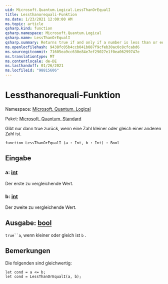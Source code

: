 ```yaml
---
uid: Microsoft.Quantum.Logical.LessThanOrEqualI
title: Lessthanorequali-Funktion
ms.date: 1/23/2021 12:00:00 AM
ms.topic: article
qsharp.kind: function
qsharp.namespace: Microsoft.Quantum.Logical
qsharp.name: LessThanOrEqualI
qsharp.summary: Returns true if and only if a number is less than or equal to another number.
ms.openlocfilehash: 9438fc05b4ccb041b087f9cfeb30ac0c8cfcabd6
ms.sourcegitcommit: 71605ea9cc630e84e7ef29027e1f0ea06299747e
ms.translationtype: MT
ms.contentlocale: de-DE
ms.lasthandoff: 01/26/2021
ms.locfileid: "98815606"
---
```

# <a name="lessthanorequali-function"></a>Lessthanorequali-Funktion

Namespace: [Microsoft. Quantum. Logical](xref:Microsoft.Quantum.Logical)

Paket: [Microsoft. Quantum. Standard](https://nuget.org/packages/Microsoft.Quantum.Standard)


Gibt nur dann true zurück, wenn eine Zahl kleiner oder gleich einer anderen Zahl ist.

```qsharp
function LessThanOrEqualI (a : Int, b : Int) : Bool
```


## <a name="input"></a>Eingabe

### <a name="a--int"></a>a: [int](xref:microsoft.quantum.lang-ref.int)

Der erste zu vergleichende Wert.


### <a name="b--int"></a>b: [int](xref:microsoft.quantum.lang-ref.int)

Der zweite zu vergleichende Wert.



## <a name="output--bool"></a>Ausgabe: [bool](xref:microsoft.quantum.lang-ref.bool)

`true``a`, wenn kleiner oder gleich ist `b` .

## <a name="remarks"></a>Bemerkungen

Die folgenden sind gleichwertig:

```qsharp
let cond = a <= b;
let cond = LessThanOrEqualI(a, b);
```